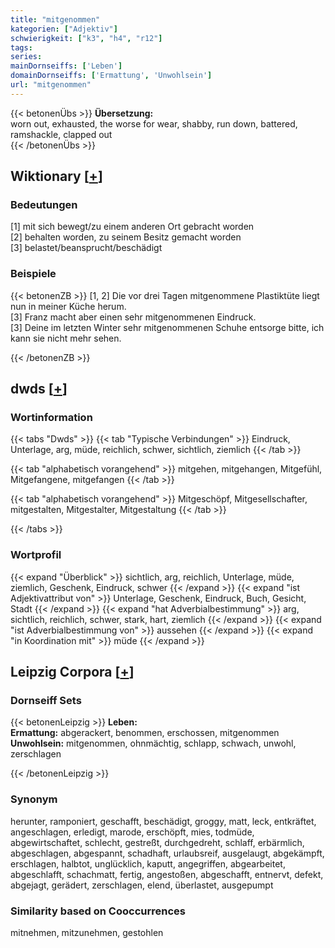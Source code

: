 ```yaml
---
title: "mitgenommen"
kategorien: ["Adjektiv"]
schwierigkeit: ["k3", "h4", "r12"]
tags:
series:
mainDornseiffs: ['Leben']
domainDornseiffs: ['Ermattung', 'Unwohlsein']
url: "mitgenommen"
---
```


{{< betonenÜbs >}}
**Übersetzung:**  
worn out, exhausted, the worse for wear, shabby, run down, battered, ramshackle, clapped out  
{{< /betonenÜbs >}}

## Wiktionary [[+](https://de.wiktionary.org/wiki/mitgenommen)]

### Bedeutungen
[1] mit sich bewegt/zu einem anderen Ort gebracht worden  
[2] behalten worden, zu seinem Besitz gemacht worden  
[3] belastet/beansprucht/beschädigt  

### Beispiele
{{< betonenZB >}}
[1, 2] Die vor drei Tagen mitgenommene Plastiktüte liegt nun in meiner Küche herum.  
[3] Franz macht aber einen sehr mitgenommenen Eindruck.  
[3] Deine im letzten Winter sehr mitgenommenen Schuhe entsorge bitte, ich kann sie nicht mehr sehen.  

{{< /betonenZB >}}


## dwds [[+](https://www.dwds.de/wb/mitgenommen)]

### Wortinformation
{{< tabs "Dwds" >}}
{{< tab "Typische Verbindungen" >}}
Eindruck, Unterlage, arg, müde, reichlich, schwer, sichtlich, ziemlich
{{< /tab >}}

{{< tab "alphabetisch vorangehend" >}}
mitgehen, mitgehangen, Mitgefühl, Mitgefangene, mitgefangen
{{< /tab >}}

{{< tab "alphabetisch vorangehend" >}}
Mitgeschöpf, Mitgesellschafter, mitgestalten, Mitgestalter, Mitgestaltung
{{< /tab >}}

{{< /tabs >}}

### Wortprofil
{{< expand "Überblick" >}} sichtlich, arg, reichlich, Unterlage, müde, ziemlich, Geschenk, Eindruck, schwer {{< /expand >}}
{{< expand "ist Adjektivattribut von" >}} Unterlage, Geschenk, Eindruck, Buch, Gesicht, Stadt {{< /expand >}}
{{< expand "hat Adverbialbestimmung" >}} arg, sichtlich, reichlich, schwer, stark, hart, ziemlich {{< /expand >}}
{{< expand "ist Adverbialbestimmung von" >}} aussehen {{< /expand >}}
{{< expand "in Koordination mit" >}} müde {{< /expand >}}

## Leipzig Corpora [[+](https://corpora.uni-leipzig.de/en/res?word=mitgenommen&corpusId=deu_newscrawl-public_2018)]

### Dornseiff Sets
{{< betonenLeipzig >}}
**Leben:**  
**Ermattung:** abgerackert, benommen, erschossen, mitgenommen  
**Unwohlsein:** mitgenommen, ohnmächtig, schlapp, schwach, unwohl, zerschlagen  

{{< /betonenLeipzig >}}

### Synonym
herunter, ramponiert, geschafft, beschädigt, groggy, matt, leck, entkräftet, angeschlagen, erledigt, marode, erschöpft, mies, todmüde, abgewirtschaftet, schlecht, gestreßt, durchgedreht, schlaff, erbärmlich, abgeschlagen, abgespannt, schadhaft, urlaubsreif, ausgelaugt, abgekämpft, erschlagen, halbtot, unglücklich, kaputt, angegriffen, abgearbeitet, abgeschlafft, schachmatt, fertig, angestoßen, abgeschafft, entnervt, defekt, abgejagt, gerädert, zerschlagen, elend, überlastet, ausgepumpt


### Similarity based on Cooccurrences
mitnehmen, mitzunehmen, gestohlen

